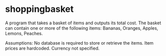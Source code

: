 # shoppingbasket
A program that takes a basket of items and outputs its total cost.
The basket can contain one or more of the following items: Bananas, Oranges, Apples, Lemons, Peaches.

Assumptions:
No database is required to store or retrieve the items.
Item prices are hardcoded.
Currency not specified.
